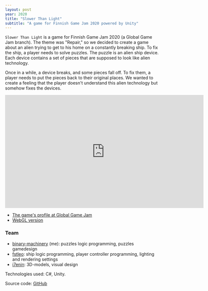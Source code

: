 ```yaml
---
layout: post
year: 2020
title: "Slower Than Light"
subtitle: "A game for Finnish Game Jam 2020 powered by Unity"
---
```


`Slower Than Light` is a game for Finnish Game Jam 2020 (a Global Game Jam branch). The theme was "Repair," so we decided to create a game about an alien trying to get to his home on a constantly breaking ship. To fix the ship, a player needs to solve puzzles. The puzzle is an alien ship device. Each device contains a set of pieces that are supposed to look like alien technology.

Once in a while, a device breaks, and some pieces fall off. To fix them, a player needs to put the pieces back to their original places. We wanted to create a feeling that the player doesn't understand this alien technology but somehow fixes the devices.

<iframe width="650" height="370" src="https://www.youtube.com/embed/qNIFPOU-_wM" frameborder="0" allow="accelerometer; autoplay; clipboard-write; encrypted-media; gyroscope; picture-in-picture" allowfullscreen></iframe>

- [The game's profile at Global Game Jam](https://globalgamejam.org/2020/games/slower-light-5)
- [WebGL version](https://simmer.io/@fstleo/slower-than-light)

### Team
- [binary-machinery](https://github.com/binary-machinery) (me): puzzles logic programming, puzzles gamedesign
- [fstleo](https://github.com/fstleo): ship logic programming, player controller programming, lighting and rendering settings
- [i7enin](https://github.com/i7enin): 3D-models, visual design

Technologies used: C#, Unity.

Source code: [GitHub](https://github.com/binary-machinery/fgj20)

